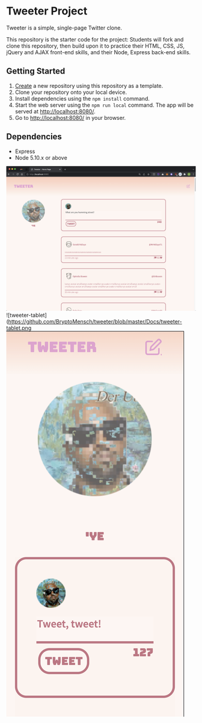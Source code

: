 # Tweeter Project

Tweeter is a simple, single-page Twitter clone.

This repository is the starter code for the project: Students will fork and clone this repository, then build upon it to practice their HTML, CSS, JS, jQuery and AJAX front-end skills, and their Node, Express back-end skills.

## Getting Started

1. [Create](https://docs.github.com/en/repositories/creating-and-managing-repositories/creating-a-repository-from-a-template) a new repository using this repository as a template.
2. Clone your repository onto your local device.
3. Install dependencies using the `npm install` command.
3. Start the web server using the `npm run local` command. The app will be served at <http://localhost:8080/>.
4. Go to <http://localhost:8080/> in your browser.

## Dependencies

- Express
- Node 5.10.x or above


![tweeter-desktop](https://github.com/BryptoMensch/tweeter/blob/master/Docs/tweeter-desktop.png)
![tweeter-tablet](https://github.com/BryptoMensch/tweeter/blob/master/Docs/tweeter-tablet.png
![tweeter-desktop](https://github.com/BryptoMensch/tweeter/blob/master/Docs/tweeter-mobile.png)


